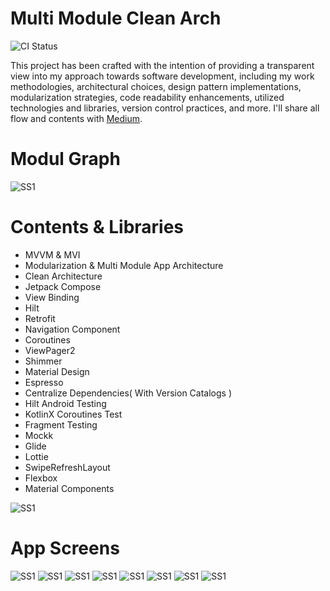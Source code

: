 # Multi Module Clean Arch 

![CI Status](https://github.com/basaransuleyman/Multi-Module-Clean-Architecture-Android-Kotlin/actions/workflows/continuous.yml/badge.svg)


This project has been crafted with the intention of providing a transparent view into my approach towards software development, including my work methodologies, architectural choices, design pattern implementations, modularization strategies, code readability enhancements, utilized technologies and libraries, version control practices, and more. I'll share all flow and contents with [Medium](https://medium.com/@basaransuleyman).

# Modul Graph 

![SS1](https://i.ibb.co/c129Sn1/ezgif-com-resize-20.png)

# Contents & Libraries 

- MVVM & MVI
- Modularization & Multi Module App Architecture
- Clean Architecture 
- Jetpack Compose
- View Binding 
- Hilt
- Retrofit
- Navigation Component 
- Coroutines 
- ViewPager2 
- Shimmer 
- Material Design 
- Espresso
- Centralize Dependencies( With Version Catalogs )
- Hilt Android Testing
- KotlinX Coroutines Test
- Fragment Testing
- Mockk 
- Glide 
- Lottie 
- SwipeRefreshLayout 
- Flexbox
- Material Components
  
![SS1](https://i.ibb.co/9hTnWy6/Screen-Shot-2023-08-14-at-23-27-35.png)

 # App Screens 

 ![SS1](https://i.ibb.co/54RM2B0/ezgif-com-resize-8.png)
 ![SS1](https://i.ibb.co/vh88HQr/ezgif-com-resize-10.png) 
 ![SS1](https://i.ibb.co/r31dzJm/ezgif-com-resize-11.png) 
 ![SS1](https://i.ibb.co/hFc14V8/ezgif-com-resize-12.png)
 ![SS1](https://i.ibb.co/1GRTymq/ezgif-com-resize-13.png)
 ![SS1](https://i.ibb.co/LppRyMX/ezgif-com-resize-14.png)
 ![SS1](https://i.ibb.co/qr4b2Fz/ezgif-com-resize-15.png)
 ![SS1](https://i.ibb.co/jfv8xkc/ezgif-com-resize-16.png)



 



